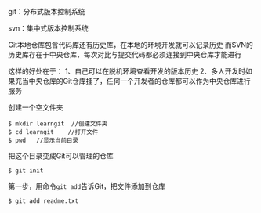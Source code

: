 git：分布式版本控制系统

svn：集中式版本控制系统

Git本地仓库包含代码库还有历史库，在本地的环境开发就可以记录历史 而SVN的历史库存在于中央仓库，每次对比与提交代码都必须连接到中央仓库才能进行

这样的好处在于： 1、自己可以在脱机环境查看开发的版本历史 2、多人开发时如果充当中央仓库的Git仓库挂了，任何一个开发者的仓库都可以作为中央仓库进行服务

创建一个空文件夹

```
$ mkdir learngit  //创建文件夹
$ cd learngit    //打开文件
$ pwd   //显示当前目录
```

把这个目录变成Git可以管理的仓库

```
$ git init
```

第一步，用命令`git add`告诉Git，把文件添加到仓库

```
$ git add readme.txt
```



